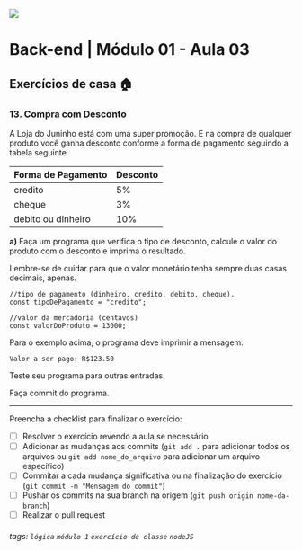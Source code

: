 ![](https://i.imgur.com/xG74tOh.png)

# Back-end | Módulo 01 - Aula 03

## Exercícios de casa 🏠

### 13. Compra com Desconto

A Loja do Juninho está com uma super promoção. E na compra de qualquer produto você ganha desconto conforme a forma de pagamento seguindo a tabela seguinte.

| Forma de Pagamento | Desconto |
| ------------------ | -------- |
| credito            | 5%       |
| cheque             | 3%       |
| debito ou dinheiro | 10%      |

**a)** Faça um programa que verifica o tipo de desconto, calcule o valor do produto com o desconto e imprima o resultado.

Lembre-se de cuidar para que o valor monetário tenha sempre duas casas decimais, apenas.

```javascript=
//tipo de pagamento (dinheiro, credito, debito, cheque).
const tipoDePagamento = "credito";

//valor da mercadoria (centavos)
const valorDoProduto = 13000;
```

Para o exemplo acima, o programa deve imprimir a mensagem:

`Valor a ser pago: R$123.50`

Teste seu programa para outras entradas.


Faça commit do programa.

---

Preencha a checklist para finalizar o exercício:

- [ ] Resolver o exercício revendo a aula se necessário
- [ ] Adicionar as mudanças aos commits (`git add .` para adicionar todos os arquivos ou `git add nome_do_arquivo` para adicionar um arquivo específico)
- [ ] Commitar a cada mudança significativa ou na finalização do exercício (`git commit -m "Mensagem do commit"`)
- [ ] Pushar os commits na sua branch na origem (`git push origin nome-da-branch`)
- [ ] Realizar o pull request

###### tags: `lógica` `módulo 1` `exercício de classe` `nodeJS`
